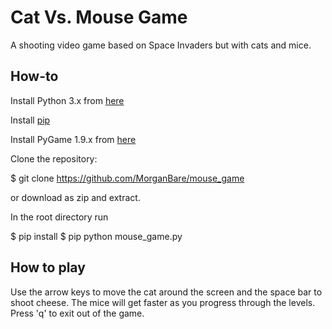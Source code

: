# Cat Vs. Mouse Game

A shooting video game based on Space Invaders but with cats and mice.

## How-to 

Install Python 3.x from [here](https://www.python.org/)

Install [pip](https://pypi.org/project/pip/)

Install PyGame 1.9.x from [here](https://www.pygame.org/news)

Clone the repository:

$ git clone https://github.com/MorganBare/mouse_game

or download as zip and extract.

In the root directory run

$ pip install
$ pip python mouse_game.py

## How to play

Use the arrow keys to move the cat around the screen and the space bar to shoot cheese.
The mice will get faster as you progress through the levels.
Press 'q' to exit out of the game.


